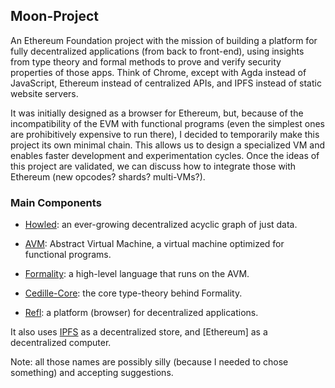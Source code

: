 ## Moon-Project

An Ethereum Foundation project with the mission of building a platform for fully decentralized applications (from back to front-end), using insights from type theory and formal methods to prove and verify security properties of those apps. Think of Chrome, except with Agda instead of JavaScript, Ethereum instead of centralized APIs, and IPFS instead of static website servers.

It was initially designed as a browser for Ethereum, but, because of the incompatibility of the EVM with functional programs (even the simplest ones are prohibitively expensive to run there), I decided to temporarily make this project its own minimal chain. This allows us to design a specialized VM and enables faster development and experimentation cycles. Once the ideas of this project are validated, we can discuss how to integrate those with Ethereum (new opcodes? shards? multi-VMs?).

### Main Components

- [Howled](): an ever-growing decentralized acyclic graph of just data. 

- [AVM](): Abstract Virtual Machine, a virtual machine optimized for functional programs.

- [Formality](): a high-level language that runs on the AVM.

- [Cedille-Core](): the core type-theory behind Formality. 

- [Refl](): a platform (browser) for decentralized applications.

It also uses [IPFS]() as a decentralized store, and [Ethereum] as a decentralized computer.

Note: all those names are possibly silly (because I needed to chose something) and accepting suggestions.
